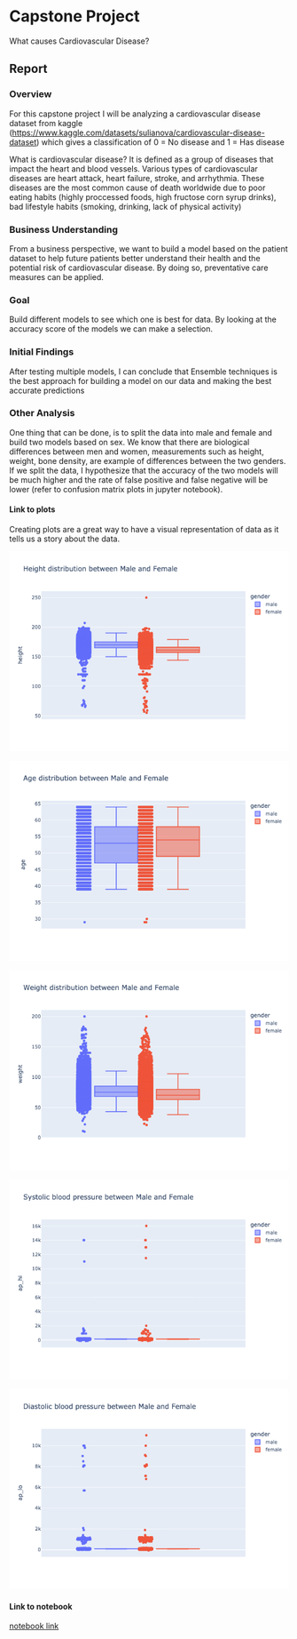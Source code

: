 # Capstone Project

What causes Cardiovascular Disease?

## Report

### Overview

For this capstone project I will be analyzing a cardiovascular disease dataset from kaggle (https://www.kaggle.com/datasets/sulianova/cardiovascular-disease-dataset) which gives a classification of 0 = No disease and 1 = Has disease

What is cardiovascular disease? It is defined as a group of diseases that impact the heart and blood vessels. Various types of cardiovascular diseases are heart attack, heart failure, stroke, and arrhythmia. These diseases are the most common cause of death worldwide due to poor eating habits (highly proccessed foods, high fructose corn syrup drinks), bad lifestyle habits (smoking, drinking, lack of physical activity)

### Business Understanding

From a business perspective, we want to build a model based on the patient dataset to help future patients better understand their health and the potential risk of cardiovascular disease. By doing so, preventative care measures can be applied.

### Goal

Build different models to see which one is best for data. By looking at the accuracy score of the models we can make a selection.

### Initial Findings

After testing multiple models, I can conclude that Ensemble techniques is the best approach for building a model on our data and making the best accurate predictions

### Other Analysis

One thing that can be done, is to split the data into male and female and build two models based on sex. We know that there are biological differences between men and women, measurements such as height, weight, bone density, are example of differences between the two genders. If we split the data, I hypothesize that the accuracy of the two models will be much higher and the rate of false positive and false negative will be lower (refer to confusion matrix plots in jupyter notebook).  

#### Link to plots

Creating plots are a great way to have a visual representation of data as it tells us a story about the data.

![alt text](https://github.com/seyfullah642/ml-and-ai/blob/main/uc-berkley/capstone-final/height_distr.png)

![alt text](https://github.com/seyfullah642/ml-and-ai/blob/main/uc-berkley/capstone-final/age_distr.png)

![alt text](https://github.com/seyfullah642/ml-and-ai/blob/main/uc-berkley/capstone-final/weight_distr.png)

![alt text](https://github.com/seyfullah642/ml-and-ai/blob/main/uc-berkley/capstone-final/systolic_bp_distr.png)

![alt text](https://github.com/seyfullah642/ml-and-ai/blob/main/uc-berkley/capstone-final/diastolic_bp_distr.png)

#### Link to notebook

[notebook link](https://github.com/seyfullah642/ml-and-ai/blob/main/uc-berkley/capstone-final/capstone.ipynb)